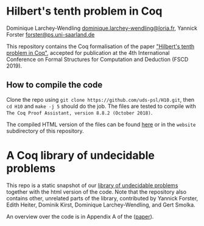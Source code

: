 # Hilbert's tenth problem in Coq

Dominique Larchey-Wendling <dominique.larchey-wendling@loria.fr>, Yannick Forster <forster@ps.uni-saarland.de>

This repository contains the Coq formalisation of the paper ["Hilbert's tenth problem in Coq"](http://drops.dagstuhl.de/opus/frontdoor.php?source_opus=10534), accepted for publication at the 4th International Conference on Formal Structures for Computation and Deduction (FSCD 2019).

## How to compile the code

Clone the repo using `git clone https://github.com/uds-psl/H10.git`, then `cd H10` and `make -j 5` should do the job. The files are tested to compile with `The Coq Proof Assistant, version 8.8.2 (October 2018)`.

The compiled HTML version of the files can be found [here](https://uds-psl.github.io/H10/website/toc.html) or in the `website` subdirectory of this repository.

# A Coq library of undecidable problems

This repo is a static snapshot of our [library of undecidable problems](https://github.com/uds-psl/coq-library-undecidability) together with the html version of the code. Note that the repository also contains other, unrelated parts of the library, contributed by Yannick Forster, Edith Heiter, Dominik Kirst, Dominique Larchey-Wendling, and Gert Smolka.

An overview over the code is in Appendix A of the ([paper](https://www.ps.uni-saarland.de/Publications/documents/Larchey-WendlingForster_2019_H10_in_Coq.pdf)).
